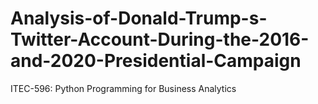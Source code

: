 # Analysis-of-Donald-Trump-s-Twitter-Account-During-the-2016-and-2020-Presidential-Campaign
ITEC-596: Python Programming for Business Analytics
